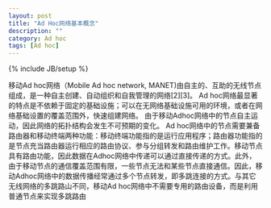 ```yaml
---
layout: post
title: "Ad Hoc网络基本概念"
description: ""
category: Ad hoc
tags: [Ad hoc]
---
```

{% include JB/setup %}

移动Ad hoc网络（Mobile Ad hoc network, MANET)由自主的、互助的无线节点组成，是一种自主创建、自动组织和自我管理的网络[2][3]。
Ad hoc网络最显著的特点是不依赖于固定的基础设施；可以在无网络基础设施可用的环境，或者在网络基础设置的覆盖范围外，快速组建网络。
由于移动Adhoc网络中的节点自主运动，因此网络的拓扑结构会发生不可预期的变化。
Ad hoc网络中的节点需要兼备路由器和移动终端两种功能：移动终端功能指的是运行应用程序；路由器功能指的是节点充当路由器运行相应的路由协议、参与分组转发和路由维护工作。移动节点具有路由功能，因此数据在Adhoc网络中传递可以通过直接传递的方式。此外，由于移动节点的通信覆盖范围有限，一些节点无法和某些节点直接通信。因此，移动Adhoc网络中的数据传播经常通过多个节点转发，即多跳连接的方式。与其它无线网络的多跳路山不同，移动Ad hoc网络中不需要专用的路由设备，而是利用普通节点来实现多跳路由